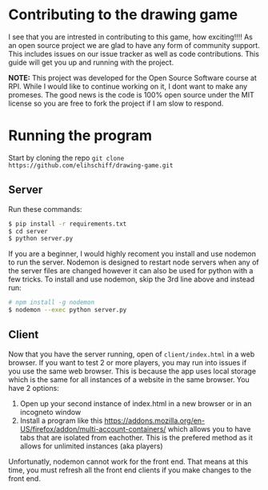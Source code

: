 # Contributing to the drawing game
I see that you are intrested in contributing to this game, how exciting!!!! 
As an open source project we are glad to have any form of community support. 
This includes issues on our issue tracker as well as code contributions. 
This guide will get you up and running with the project.

**NOTE:** This project was developed for the Open Source Software course at RPI. While I would like to continue working on it, I dont want to make any promeses.
The good news is the code is 100% open source under the MIT license so you are free to fork the project if I am slow to respond.


# Running the program
Start by cloning the repo `git clone https://github.com/elihschiff/drawing-game.git`
## Server
Run these commands:
```bash
$ pip install -r requirements.txt
$ cd server
$ python server.py
```
If you are a beginner, I would highly recoment you install and use nodemon to run the server. 
Nodemon is designed to restart node servers when any of the server files are changed however it can also be used for python with a few tricks.
To install and use nodemon, skip the 3rd line above and instead run:
```bash
# npm install -g nodemon
$ nodemon --exec python server.py
```

## Client
Now that you have the server running, open of `client/index.html` in a web browser. 
If you want to test 2 or more players, you may run into issues if you use the same web browser.
This is because the app uses local storage which is the same for all instances of a website in the same browser.
You have 2 options:
1. Open up your second instance of index.html in a new browser or in an incogneto window
2. Install a program like this https://addons.mozilla.org/en-US/firefox/addon/multi-account-containers/ which allows you to have tabs that are isolated from eachother.
This is the prefered method as it allows for unlimited instances (aka players)

Unfortunatly, nodemon cannot work for the front end. That means at this time, you must refresh all the front end clients if you make changes to the front end.
